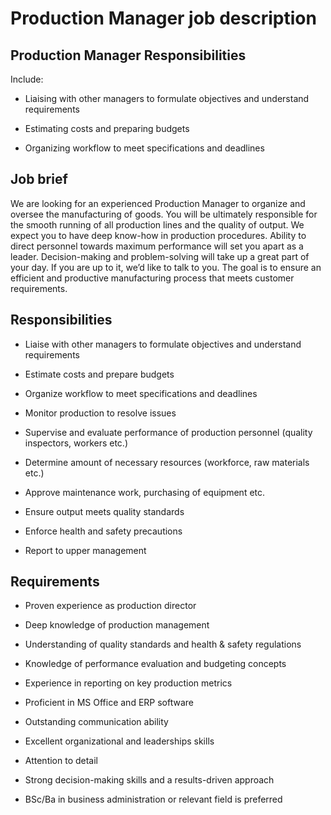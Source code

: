 # Production Manager job description


## Production Manager Responsibilities

Include:

* Liaising with other managers to formulate objectives and understand requirements

* Estimating costs and preparing budgets

* Organizing workflow to meet specifications and deadlines


## Job brief

We are looking for an experienced Production Manager to organize and oversee the manufacturing of goods. You will be ultimately responsible for the smooth running of all production lines and the quality of output.
We expect you to have deep know-how in production procedures. Ability to direct personnel towards maximum performance will set you apart as a leader. Decision-making and problem-solving will take up a great part of your day. If you are up to it, we’d like to talk to you.
The goal is to ensure an efficient and productive manufacturing process that meets customer requirements.


## Responsibilities

* Liaise with other managers to formulate objectives and understand requirements

* Estimate costs and prepare budgets

* Organize workflow to meet specifications and deadlines

* Monitor production to resolve issues

* Supervise and evaluate performance of production personnel (quality inspectors, workers etc.)

* Determine amount of necessary resources (workforce, raw materials etc.)

* Approve maintenance work, purchasing of equipment etc.

* Ensure output meets quality standards

* Enforce health and safety precautions

* Report to upper management


## Requirements

* Proven experience as production director

* Deep knowledge of production management

* Understanding of quality standards and health &amp; safety regulations

* Knowledge of performance evaluation and budgeting concepts

* Experience in reporting on key production metrics

* Proficient in MS Office and ERP software

* Outstanding communication ability

* Excellent organizational and leaderships skills

* Attention to detail

* Strong decision-making skills and a results-driven approach

* BSc/Ba in business administration or relevant field is preferred
